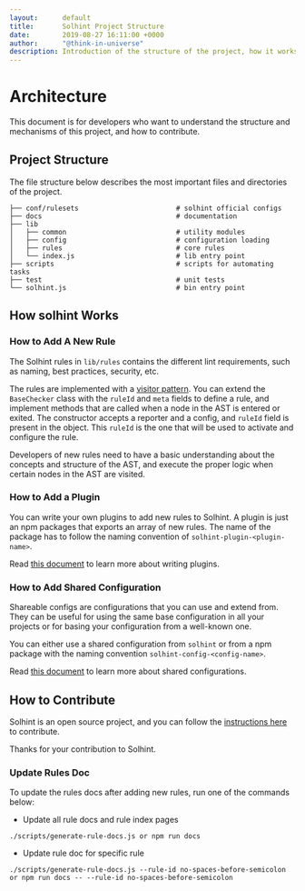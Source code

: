 ```yaml
---
layout:      default
title:       Solhint Project Structure
date:        2019-08-27 16:11:00 +0000
author:      "@think-in-universe"
description: Introduction of the structure of the project, how it works, and how to add new rules, etc.
---
```



# Architecture

This document is for developers who want to understand the structure and mechanisms of this project, and how to contribute.


## Project Structure

The file structure below describes the most important files and directories of the project.

```
├── conf/rulesets                        # solhint official configs
├── docs                                 # documentation
├── lib
│   ├── common                           # utility modules
│   ├── config                           # configuration loading
│   ├── rules                            # core rules
│   └── index.js                         # lib entry point
├── scripts                              # scripts for automating tasks
├── test                                 # unit tests
└── solhint.js                           # bin entry point
```

## How solhint Works

### How to Add A New Rule

The Solhint rules in `lib/rules` contains the different lint requirements, such as naming, best practices, security, etc.

The rules are implemented with a [visitor pattern](https://en.wikipedia.org/wiki/Visitor_pattern). You can extend the `BaseChecker` class with the `ruleId` and `meta` fields to define a rule, and implement methods that are called when a node in the AST is entered or exited. The constructor accepts a reporter and a config, and `ruleId` field is present in the object. This `ruleId` is the one that will be used to activate and configure the rule.

Developers of new rules need to have a basic understanding about the concepts and structure of the AST, and execute the proper logic when certain nodes in the AST are visited.

### How to Add a Plugin

You can write your own plugins to add new rules to Solhint. A plugin is just an npm packages that exports an array of new rules. The name of the package has to follow the naming convention of `solhint-plugin-<plugin-name>`.

Read [this document](https://github.com/protofire/solhint/blob/master/docs/writing-plugins.md) to learn more about writing plugins.


### How to Add Shared Configuration

Shareable configs are configurations that you can use and extend from. They can be useful for using the same base configuration in all your projects or for basing your configuration from a well-known one.

You can either use a shared configuration from `solhint` or from a npm package with the naming convention `solhint-config-<config-name>`.

Read [this document](https://github.com/protofire/solhint/blob/master/docs/shareable-configs.md) to learn more about shared configurations.


## How to Contribute

Solhint is an open source project, and you can follow the [instructions here](https://github.com/protofire/solhint/blob/master/docs/contributing.md) to contribute.

Thanks for your contribution to Solhint.

### Update Rules Doc

To update the rules docs after adding new rules, run one of the commands below:

- Update all rule docs and rule index pages

`./scripts/generate-rule-docs.js or npm run docs`

- Update rule doc for specific rule

`./scripts/generate-rule-docs.js --rule-id no-spaces-before-semicolon or npm run docs -- --rule-id no-spaces-before-semicolon`
